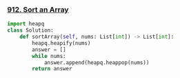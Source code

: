 ### [912. Sort an Array](https://leetcode.com/problems/sort-an-array/)

```python
import heapq
class Solution:
    def sortArray(self, nums: List[int]) -> List[int]:
        heapq.heapify(nums)
        answer = []
        while nums:
            answer.append(heapq.heappop(nums))
        return answer
```

